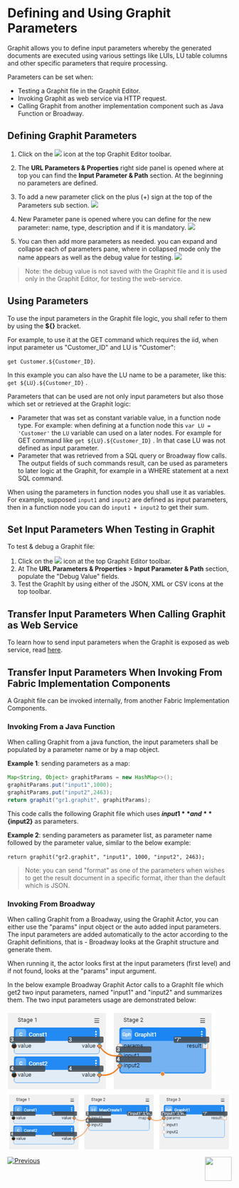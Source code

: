 # Defining and Using Graphit Parameters

Graphit allows you to define input parameters whereby the generated documents are executed using various settings like LUIs, LU table columns and other specific parameters that require processing.

Parameters can be set when:
- Testing a Graphit file in the Graphit Editor.
- Invoking Graphit as web service via HTTP request.
- Calling Graphit from another implementation component such as Java Function or Broadway. 



## Defining Graphit Parameters

1. Click on the <img src="D:\OneDrive - K2View\K2View-Academy-7.0\articles\15_web_services_and_graphit\17_Graphit\images\url-icon.png"></img> icon at the top Graphit Editor toolbar.
2. The **URL Parameters & Properties** right side panel is opened where at top you can find the **Input Parameter & Path** section. At the beginning no parameters are defined.
3. To add a new parameter click on the plus  (+) sign at the top of the Parameters sub section.
   <img src="D:\OneDrive - K2View\K2View-Academy-7.0\articles\15_web_services_and_graphit\17_Graphit\images\ws_graphit_props_1.png"></img>

4. New Parameter pane is opened where you can define for the new parameter: name, type, description and if it is mandatory.
   <img src="D:\OneDrive - K2View\K2View-Academy-7.0\articles\15_web_services_and_graphit\17_Graphit\images\ws_graphit_props_2.png"></img>

5. You can then add more parameters as needed. you can expand and collapse each of parameters pane, where in collapsed mode only the name appears as well as the debug value for testing. 
   <img src="D:\OneDrive - K2View\K2View-Academy-7.0\articles\15_web_services_and_graphit\17_Graphit\images\ws_graphit_props_4.png"></img>

> Note: the debug value is not saved with the Graphit file and it is used only in the Graphit Editor, for testing the web-service.



## Using Parameters 

To use the input parameters in the Graphit file logic, you shall refer to them by using the **${}** bracket.

For example, to use it at the GET command which requires the iid, when input parameter us "Customer_ID" and LU is "Customer": 

`get Customer.${Customer_ID}`.

In this example you can also have the LU name to be a parameter, like this: `get ${LU}.${Customer_ID}` .

Parameters that can be used are not only input parameters but also those which set or retrieved at the Graphit logic:

* Parameter that was set as constant variable value, in a function node type. For example: when defining at a function node this  ` var LU = 'Customer' ` the `LU` variable can used on a later nodes. For example for GET command like  `get ${LU}.${Customer_ID}` . In that case LU was not defined as input parameter. 
* Parameter that was retrieved from a SQL query or Broadway flow calls. The output fields of such commands result, can be used as parameters to later logic at the Graphit, for example in a WHERE statement at a next SQL command.



When using the parameters in function nodes you shall use it as variables. For example, supposed  `input1` and  `input2` are defined as input parameters, then in a function node you can do `input1 + input2` to get their sum.



## Set Input Parameters When Testing in Graphit
To test & debug a Graphit file:

1. Click on the <img src="D:\OneDrive - K2View\K2View-Academy-7.0\articles\15_web_services_and_graphit\17_Graphit\images\url-icon.png"></img> icon at the top Graphit Editor toolbar.
2. At The **URL Parameters & Properties**  > **Input Parameter & Path** section, populate the "Debug Value" fields.
3. Test the GraphIt by using either of the JSON, XML or CSV icons at the top toolbar.



## Transfer Input Parameters When Calling Graphit as Web Service


To learn how to send input parameters when the Graphit is exposed as web service, read [here](/articles/15_web_services_and_graphit/08_custom_ws_input_parameters.md).



## Transfer Input Parameters When Invoking From Fabric Implementation Components
A Graphit file can be invoked internally, from another Fabric Implementation Components. 

### Invoking From a Java Function

When calling Graphit from a java function, the input parameters shall be populated by a parameter name or by a map object.

**Example 1**: sending parameters as a map:


```java
Map<String, Object> graphitParams = new HashMap<>();
graphitParams.put("input1",1000);
graphitParams.put("input2",2463);
return graphit("gr1.graphit", graphitParams);
```


This code calls the following Graphit file which uses **${input1}** and **${input2}** as parameters.



**Example 2**: sending parameters as parameter list, as parameter name followed by the parameter value, similar to the below  example: 

`return graphit("gr2.graphit", "input1", 1000, "input2", 2463);`



>  Note: you can send "format" as one of the parameters when wishes to get the result document in a specific format, ither than the default which is JSON.



### Invoking From Broadway

When calling Graphit from a Broadway, using the Graphit Actor, you can either use the "params" input object or the auto added input parameters. The input parameters are added automatically to the actor according to the Graphit definitions, that is - Broadway looks at the Graphit structure and generate them. 

When running it, the actor looks first at the input parameters (first level) and if not found, looks at the "params" input argument.

In the below example Broadway Graphit Actor calls to a GraphIt file which get2 two input parameters, named "input1" and "input2" and summarizes them. The two input parameters usage are demonstrated below:

<img src="images/invoke_by_bw_input_parameters.png" >



<img src="images/invoke_by_bw_input_params_arg.png" >





[![Previous](/articles/images/Previous.png)](/articles/15_web_services_and_graphit/17_Graphit/05_graphit_debugging.md)[<img align="right" width="60" height="54" src="/articles/images/Next.png">](/articles/15_web_services_and_graphit/17_Graphit/07_invoking_graphit_files.md)










